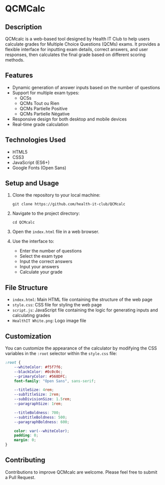 
# QCMCalc

## Description

QCMcalc is a web-based tool designed by Health IT Club to help users calculate grades for Multiple Choice Questions (QCMs) exams. It provides a flexible interface for inputting exam details, correct answers, and user responses, then calculates the final grade based on different scoring methods.

## Features

- Dynamic generation of answer inputs based on the number of questions
- Support for multiple exam types:
  - QCSs
  - QCMs Tout ou Rien
  - QCMs Partielle Positive
  - QCMs Partielle Négative
- Responsive design for both desktop and mobile devices
- Real-time grade calculation

## Technologies Used

- HTML5
- CSS3
- JavaScript (ES6+)
- Google Fonts (Open Sans)

## Setup and Usage

1. Clone the repository to your local machine:
   ```
   git clone https://github.com/health-it-club/QCMcalc
   ```

2. Navigate to the project directory:
   ```
   cd QCMcalc
   ```

3. Open the `index.html` file in a web browser.

4. Use the interface to:
   - Enter the number of questions
   - Select the exam type
   - Input the correct answers
   - Input your answers
   - Calculate your grade

## File Structure

- `index.html`: Main HTML file containing the structure of the web page
- `style.css`: CSS file for styling the web page
- `script.js`: JavaScript file containing the logic for generating inputs and calculating grades
- `HealthIT White.png`: Logo image file

## Customization

You can customize the appearance of the calculator by modifying the CSS variables in the `:root` selector within the `style.css` file:

```css
:root {
    --whiteColor: #f5f7f6;
    --blackColor: #0c0c0c;
    --primaryColor: #568DFC;
    font-family: "Open Sans", sans-serif;

    --titleSize: 4rem;
    --subTitleSize: 2rem;
    --subDivisionSize: 1.5rem;
    --paragraphSize: 1rem;

    --titleBoldness: 700;
    --subtitleBoldness: 500;
    --paragraphBoldness: 600;

    color: var(--whiteColor);
    padding: 0;
    margin: 0;
}
```

## Contributing

Contributions to improve QCMcalc are welcome. Please feel free to submit a Pull Request.
